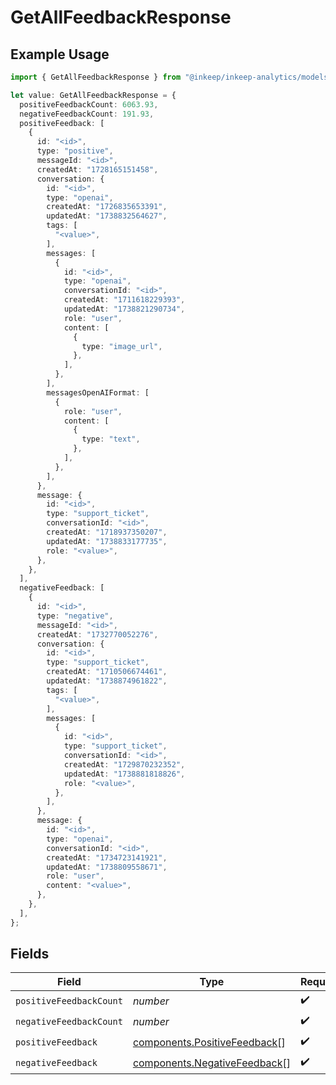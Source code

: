 # GetAllFeedbackResponse

## Example Usage

```typescript
import { GetAllFeedbackResponse } from "@inkeep/inkeep-analytics/models/components";

let value: GetAllFeedbackResponse = {
  positiveFeedbackCount: 6063.93,
  negativeFeedbackCount: 191.93,
  positiveFeedback: [
    {
      id: "<id>",
      type: "positive",
      messageId: "<id>",
      createdAt: "1728165151458",
      conversation: {
        id: "<id>",
        type: "openai",
        createdAt: "1726835653391",
        updatedAt: "1738832564627",
        tags: [
          "<value>",
        ],
        messages: [
          {
            id: "<id>",
            type: "openai",
            conversationId: "<id>",
            createdAt: "1711618229393",
            updatedAt: "1738821290734",
            role: "user",
            content: [
              {
                type: "image_url",
              },
            ],
          },
        ],
        messagesOpenAIFormat: [
          {
            role: "user",
            content: [
              {
                type: "text",
              },
            ],
          },
        ],
      },
      message: {
        id: "<id>",
        type: "support_ticket",
        conversationId: "<id>",
        createdAt: "1718937350207",
        updatedAt: "1738833177735",
        role: "<value>",
      },
    },
  ],
  negativeFeedback: [
    {
      id: "<id>",
      type: "negative",
      messageId: "<id>",
      createdAt: "1732770052276",
      conversation: {
        id: "<id>",
        type: "support_ticket",
        createdAt: "1710506674461",
        updatedAt: "1738874961822",
        tags: [
          "<value>",
        ],
        messages: [
          {
            id: "<id>",
            type: "support_ticket",
            conversationId: "<id>",
            createdAt: "1729870232352",
            updatedAt: "1738881818826",
            role: "<value>",
          },
        ],
      },
      message: {
        id: "<id>",
        type: "openai",
        conversationId: "<id>",
        createdAt: "1734723141921",
        updatedAt: "1738809558671",
        role: "user",
        content: "<value>",
      },
    },
  ],
};
```

## Fields

| Field                                                                        | Type                                                                         | Required                                                                     | Description                                                                  |
| ---------------------------------------------------------------------------- | ---------------------------------------------------------------------------- | ---------------------------------------------------------------------------- | ---------------------------------------------------------------------------- |
| `positiveFeedbackCount`                                                      | *number*                                                                     | :heavy_check_mark:                                                           | N/A                                                                          |
| `negativeFeedbackCount`                                                      | *number*                                                                     | :heavy_check_mark:                                                           | N/A                                                                          |
| `positiveFeedback`                                                           | [components.PositiveFeedback](../../models/components/positivefeedback.md)[] | :heavy_check_mark:                                                           | N/A                                                                          |
| `negativeFeedback`                                                           | [components.NegativeFeedback](../../models/components/negativefeedback.md)[] | :heavy_check_mark:                                                           | N/A                                                                          |